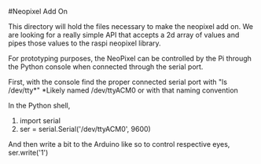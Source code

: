 #Neopixel Add On

This directory will hold the files necessary to make the neopixel add on. We are looking for a really simple API that
accepts a 2d array of values and pipes those values to the raspi neopixel library.

For prototyping purposes, the NeoPixel can be controlled by the Pi through the Python console when connected through the serial port.

First, with the console find the proper connected serial port with "ls /dev/tty*"
*Likely named /dev/ttyACM0 or with that naming convention

In the Python shell,
  1. import serial
  2. ser = serial.Serial('/dev/ttyACM0', 9600)

And then write a bit to the Arduino like so to control respective eyes,
  ser.write('1')
